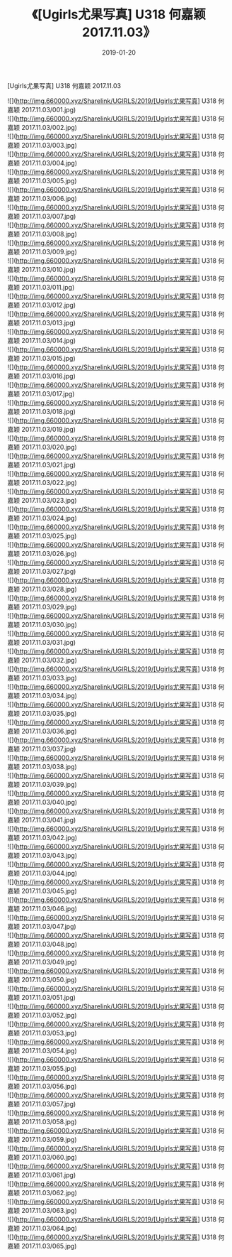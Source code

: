﻿---
layout: post
title:  《[Ugirls尤果写真] U318 何嘉颖 2017.11.03》
date:   2019-01-20
img: http://img.660000.xyz/Sharelink/UGIRLS/2019/[Ugirls尤果写真] U318 何嘉颖 2017.11.03/000.jpg
categories: [美女, 清纯, 唯美]
---

[Ugirls尤果写真] U318 何嘉颖 2017.11.03

 ![](http://img.660000.xyz/Sharelink/UGIRLS/2019/[Ugirls尤果写真] U318 何嘉颖 2017.11.03/001.jpg) <br>![](http://img.660000.xyz/Sharelink/UGIRLS/2019/[Ugirls尤果写真] U318 何嘉颖 2017.11.03/002.jpg) <br>![](http://img.660000.xyz/Sharelink/UGIRLS/2019/[Ugirls尤果写真] U318 何嘉颖 2017.11.03/003.jpg) <br>![](http://img.660000.xyz/Sharelink/UGIRLS/2019/[Ugirls尤果写真] U318 何嘉颖 2017.11.03/004.jpg) <br>![](http://img.660000.xyz/Sharelink/UGIRLS/2019/[Ugirls尤果写真] U318 何嘉颖 2017.11.03/005.jpg) <br>![](http://img.660000.xyz/Sharelink/UGIRLS/2019/[Ugirls尤果写真] U318 何嘉颖 2017.11.03/006.jpg) <br>![](http://img.660000.xyz/Sharelink/UGIRLS/2019/[Ugirls尤果写真] U318 何嘉颖 2017.11.03/007.jpg) <br>![](http://img.660000.xyz/Sharelink/UGIRLS/2019/[Ugirls尤果写真] U318 何嘉颖 2017.11.03/008.jpg) <br>![](http://img.660000.xyz/Sharelink/UGIRLS/2019/[Ugirls尤果写真] U318 何嘉颖 2017.11.03/009.jpg) <br>![](http://img.660000.xyz/Sharelink/UGIRLS/2019/[Ugirls尤果写真] U318 何嘉颖 2017.11.03/010.jpg) <br>![](http://img.660000.xyz/Sharelink/UGIRLS/2019/[Ugirls尤果写真] U318 何嘉颖 2017.11.03/011.jpg) <br>![](http://img.660000.xyz/Sharelink/UGIRLS/2019/[Ugirls尤果写真] U318 何嘉颖 2017.11.03/012.jpg) <br>![](http://img.660000.xyz/Sharelink/UGIRLS/2019/[Ugirls尤果写真] U318 何嘉颖 2017.11.03/013.jpg) <br>![](http://img.660000.xyz/Sharelink/UGIRLS/2019/[Ugirls尤果写真] U318 何嘉颖 2017.11.03/014.jpg) <br>![](http://img.660000.xyz/Sharelink/UGIRLS/2019/[Ugirls尤果写真] U318 何嘉颖 2017.11.03/015.jpg) <br>![](http://img.660000.xyz/Sharelink/UGIRLS/2019/[Ugirls尤果写真] U318 何嘉颖 2017.11.03/016.jpg) <br>![](http://img.660000.xyz/Sharelink/UGIRLS/2019/[Ugirls尤果写真] U318 何嘉颖 2017.11.03/017.jpg) <br>![](http://img.660000.xyz/Sharelink/UGIRLS/2019/[Ugirls尤果写真] U318 何嘉颖 2017.11.03/018.jpg) <br>![](http://img.660000.xyz/Sharelink/UGIRLS/2019/[Ugirls尤果写真] U318 何嘉颖 2017.11.03/019.jpg) <br>![](http://img.660000.xyz/Sharelink/UGIRLS/2019/[Ugirls尤果写真] U318 何嘉颖 2017.11.03/020.jpg) <br>![](http://img.660000.xyz/Sharelink/UGIRLS/2019/[Ugirls尤果写真] U318 何嘉颖 2017.11.03/021.jpg) <br>![](http://img.660000.xyz/Sharelink/UGIRLS/2019/[Ugirls尤果写真] U318 何嘉颖 2017.11.03/022.jpg) <br>![](http://img.660000.xyz/Sharelink/UGIRLS/2019/[Ugirls尤果写真] U318 何嘉颖 2017.11.03/023.jpg) <br>![](http://img.660000.xyz/Sharelink/UGIRLS/2019/[Ugirls尤果写真] U318 何嘉颖 2017.11.03/024.jpg) <br>![](http://img.660000.xyz/Sharelink/UGIRLS/2019/[Ugirls尤果写真] U318 何嘉颖 2017.11.03/025.jpg) <br>![](http://img.660000.xyz/Sharelink/UGIRLS/2019/[Ugirls尤果写真] U318 何嘉颖 2017.11.03/026.jpg) <br>![](http://img.660000.xyz/Sharelink/UGIRLS/2019/[Ugirls尤果写真] U318 何嘉颖 2017.11.03/027.jpg) <br>![](http://img.660000.xyz/Sharelink/UGIRLS/2019/[Ugirls尤果写真] U318 何嘉颖 2017.11.03/028.jpg) <br>![](http://img.660000.xyz/Sharelink/UGIRLS/2019/[Ugirls尤果写真] U318 何嘉颖 2017.11.03/029.jpg) <br>![](http://img.660000.xyz/Sharelink/UGIRLS/2019/[Ugirls尤果写真] U318 何嘉颖 2017.11.03/030.jpg) <br>![](http://img.660000.xyz/Sharelink/UGIRLS/2019/[Ugirls尤果写真] U318 何嘉颖 2017.11.03/031.jpg) <br>![](http://img.660000.xyz/Sharelink/UGIRLS/2019/[Ugirls尤果写真] U318 何嘉颖 2017.11.03/032.jpg) <br>![](http://img.660000.xyz/Sharelink/UGIRLS/2019/[Ugirls尤果写真] U318 何嘉颖 2017.11.03/033.jpg) <br>![](http://img.660000.xyz/Sharelink/UGIRLS/2019/[Ugirls尤果写真] U318 何嘉颖 2017.11.03/034.jpg) <br>![](http://img.660000.xyz/Sharelink/UGIRLS/2019/[Ugirls尤果写真] U318 何嘉颖 2017.11.03/035.jpg) <br>![](http://img.660000.xyz/Sharelink/UGIRLS/2019/[Ugirls尤果写真] U318 何嘉颖 2017.11.03/036.jpg) <br>![](http://img.660000.xyz/Sharelink/UGIRLS/2019/[Ugirls尤果写真] U318 何嘉颖 2017.11.03/037.jpg) <br>![](http://img.660000.xyz/Sharelink/UGIRLS/2019/[Ugirls尤果写真] U318 何嘉颖 2017.11.03/038.jpg) <br>![](http://img.660000.xyz/Sharelink/UGIRLS/2019/[Ugirls尤果写真] U318 何嘉颖 2017.11.03/039.jpg) <br>![](http://img.660000.xyz/Sharelink/UGIRLS/2019/[Ugirls尤果写真] U318 何嘉颖 2017.11.03/040.jpg) <br>![](http://img.660000.xyz/Sharelink/UGIRLS/2019/[Ugirls尤果写真] U318 何嘉颖 2017.11.03/041.jpg) <br>![](http://img.660000.xyz/Sharelink/UGIRLS/2019/[Ugirls尤果写真] U318 何嘉颖 2017.11.03/042.jpg) <br>![](http://img.660000.xyz/Sharelink/UGIRLS/2019/[Ugirls尤果写真] U318 何嘉颖 2017.11.03/043.jpg) <br>![](http://img.660000.xyz/Sharelink/UGIRLS/2019/[Ugirls尤果写真] U318 何嘉颖 2017.11.03/044.jpg) <br>![](http://img.660000.xyz/Sharelink/UGIRLS/2019/[Ugirls尤果写真] U318 何嘉颖 2017.11.03/045.jpg) <br>![](http://img.660000.xyz/Sharelink/UGIRLS/2019/[Ugirls尤果写真] U318 何嘉颖 2017.11.03/046.jpg) <br>![](http://img.660000.xyz/Sharelink/UGIRLS/2019/[Ugirls尤果写真] U318 何嘉颖 2017.11.03/047.jpg) <br>![](http://img.660000.xyz/Sharelink/UGIRLS/2019/[Ugirls尤果写真] U318 何嘉颖 2017.11.03/048.jpg) <br>![](http://img.660000.xyz/Sharelink/UGIRLS/2019/[Ugirls尤果写真] U318 何嘉颖 2017.11.03/049.jpg) <br>![](http://img.660000.xyz/Sharelink/UGIRLS/2019/[Ugirls尤果写真] U318 何嘉颖 2017.11.03/050.jpg) <br>![](http://img.660000.xyz/Sharelink/UGIRLS/2019/[Ugirls尤果写真] U318 何嘉颖 2017.11.03/051.jpg) <br>![](http://img.660000.xyz/Sharelink/UGIRLS/2019/[Ugirls尤果写真] U318 何嘉颖 2017.11.03/052.jpg) <br>![](http://img.660000.xyz/Sharelink/UGIRLS/2019/[Ugirls尤果写真] U318 何嘉颖 2017.11.03/053.jpg) <br>![](http://img.660000.xyz/Sharelink/UGIRLS/2019/[Ugirls尤果写真] U318 何嘉颖 2017.11.03/054.jpg) <br>![](http://img.660000.xyz/Sharelink/UGIRLS/2019/[Ugirls尤果写真] U318 何嘉颖 2017.11.03/055.jpg) <br>![](http://img.660000.xyz/Sharelink/UGIRLS/2019/[Ugirls尤果写真] U318 何嘉颖 2017.11.03/056.jpg) <br>![](http://img.660000.xyz/Sharelink/UGIRLS/2019/[Ugirls尤果写真] U318 何嘉颖 2017.11.03/057.jpg) <br>![](http://img.660000.xyz/Sharelink/UGIRLS/2019/[Ugirls尤果写真] U318 何嘉颖 2017.11.03/058.jpg) <br>![](http://img.660000.xyz/Sharelink/UGIRLS/2019/[Ugirls尤果写真] U318 何嘉颖 2017.11.03/059.jpg) <br>![](http://img.660000.xyz/Sharelink/UGIRLS/2019/[Ugirls尤果写真] U318 何嘉颖 2017.11.03/060.jpg) <br>![](http://img.660000.xyz/Sharelink/UGIRLS/2019/[Ugirls尤果写真] U318 何嘉颖 2017.11.03/061.jpg) <br>![](http://img.660000.xyz/Sharelink/UGIRLS/2019/[Ugirls尤果写真] U318 何嘉颖 2017.11.03/062.jpg) <br>![](http://img.660000.xyz/Sharelink/UGIRLS/2019/[Ugirls尤果写真] U318 何嘉颖 2017.11.03/063.jpg) <br>![](http://img.660000.xyz/Sharelink/UGIRLS/2019/[Ugirls尤果写真] U318 何嘉颖 2017.11.03/064.jpg) <br>![](http://img.660000.xyz/Sharelink/UGIRLS/2019/[Ugirls尤果写真] U318 何嘉颖 2017.11.03/065.jpg) <br>